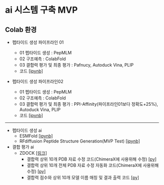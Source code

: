 # ai 시스템 구축 MVP
## Colab 환경
+ 펩타이드 생성 파이프라인 01
  - 01 펩타이드 생성 : PepMLM
  - 02 구조예측 : ColabFold
  - 03 결합력 평가 및 최종 평가 : Pafnucy, Autoduck Vina, PLIP
  - 코드 [[ipynb]](https://github.com/kbjung/Study/blob/main/graduate_school/peptide_binding_mvp/notebooks/%ED%86%B5%ED%95%A9_%ED%8E%A9%ED%83%80%EC%9D%B4%EB%93%9C_%EB%B0%9C%EA%B5%B4_%ED%8C%8C%EC%9D%B4%ED%94%84%EB%9D%BC%EC%9D%B8_pafnucy_vina_plip.ipynb)

+ 펩타이드 생성 파이프라인02
  - 01 펩타이드 생성 : PepMLM
  - 02 구조예측 : ColabFold
  - 03 결합력 평가 및 최종 평가 : PPI-Affinity(파이프라인01보다 정확도+25%), Autoduck Vina, PLIP
  - 코드 [[ipynb]](https://github.com/kbjung/Study/blob/main/graduate_school/peptide_binding_mvp/notebooks/%ED%86%B5%ED%95%A9_%ED%8E%A9%ED%83%80%EC%9D%B4%EB%93%9C_%EB%B0%9C%EA%B5%B4_%ED%8C%8C%EC%9D%B4%ED%94%84%EB%9D%BC%EC%9D%B8_pafnucy_vina_plip.ipynb)

---

+ 펩타이드 생성 ai
  - ESMFold [[ipynb]](https://github.com/kbjung/Study/blob/main/graduate_school/peptide_binding_mvp/notebooks/test_code/protein_folding.ipynb)
  - RFdiffusion Peptide Structure Generation(MVP Test) [[ipynb]](https://github.com/kbjung/Study/blob/main/graduate_school/peptide_binding_mvp/notebooks/test_code/rfdiffusion_peptide_generation.ipynb)
+ 결합 평가 ai
  - ZDOCK [[링크]](https://zdock.wenglab.org/)
    - 결합력 상위 10개 PDB 자료 수정 코드(ChimeraX에 사용위해 수정) [[py]](https://github.com/kbjung/Study/blob/main/graduate_school/peptide_binding_mvp/scripts/clean_pdb.py)
    - 결합력 상위 10개 전체 PDB 자료 수정 자동화 코드(ChimeraX에 사용위해 수정) [[py]](https://github.com/kbjung/Study/blob/main/graduate_school/peptide_binding_mvp/scripts/batch_clean_pdb.py)
    - 결합력 점수와 상위 10개 모델 이름 매칭 및 결과 출력 코드 [[py]](https://github.com/kbjung/Study/blob/main/graduate_school/peptide_binding_mvp/scripts/parse_zdock_scores.py)
